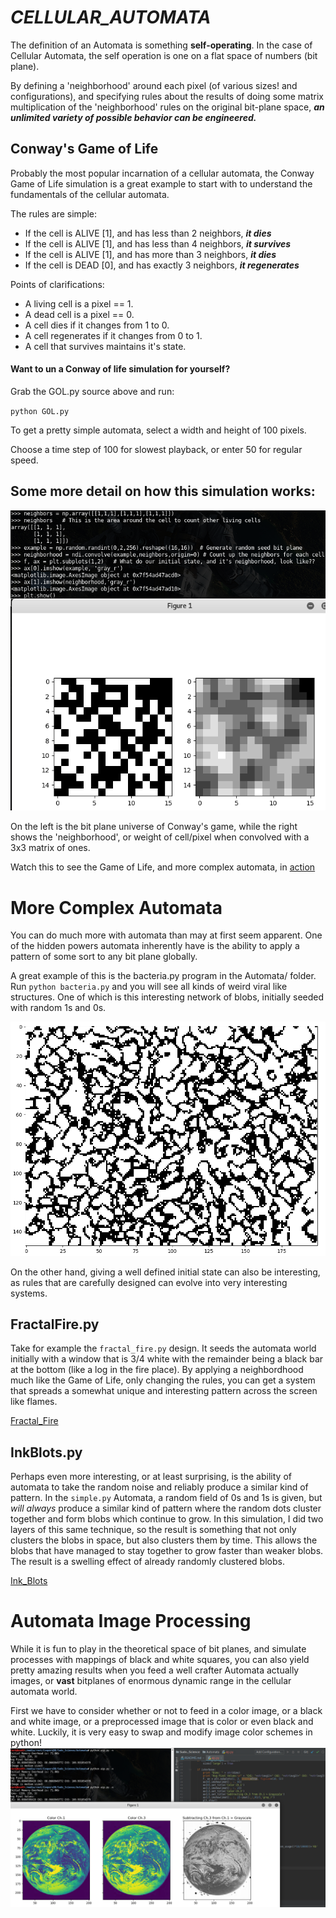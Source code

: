# *CELLULAR_AUTOMATA* 
The definition of an Automata is something **self-operating**. 
In the case of Cellular Automata, the self operation is one on
a flat space of numbers (bit plane). 

By defining a 'neighborhood' around each pixel (of various sizes! 
and configurations), and specifying rules about the results of 
doing some matrix multiplication of the 'neighborhood' rules on 
the original bit-plane space, ***an unlimited variety of possible 
behavior can be engineered.*** 

## Conway's Game of Life 
Probably the most popular incarnation of a cellular automata, the
Conway Game of Life simulation is a great example to start with to
understand the fundamentals of the cellular automata. 

The rules are simple: 

* If the cell is ALIVE [1], and has less than 2 neighbors, ***it dies*** 
* If the cell is ALIVE [1], and has less than 4 neighbors, ***it survives***
* If the cell is ALIVE [1], and has more than 3 neighbors, ***it dies***
* If the cell is DEAD [0], and has exactly 3 neighbors, ***it regenerates***

Points of clarifications: 
* A living cell is a pixel == 1.
* A dead cell is a pixel == 0.
* A cell dies if it changes from 1 to 0. 
* A cell regenerates if it changes from 0 to 1. 
* A cell that survives maintains it's state. 

#### Want to un a Conway of life simulation for yourself?
Grab the GOL.py source above and run:
 
 `python GOL.py`
 
  To get a pretty simple automata, select a 
  width and height of 100 pixels. 
  
  Choose a time step of 100 for slowest playback,
  or enter 50 for regular speed. 
  
## Some more detail on how this simulation works:
![Example](https://raw.githubusercontent.com/TylersDurden/Sudo_Science/master/Images/CellularAutomata.png)

On the left is the bit plane universe of Conway's game, while
the right shows the 'neighborhood', or weight of cell/pixel when
convolved with a 3x3 matrix of ones. 

Watch this to see the Game of Life, and more complex automata, in [action](https://youtu.be/8Bcwa-s-jtM) 

# More Complex Automata
You can do much more with automata than may at first seem apparent. 
One of the hidden powers automata inherently have is the ability to
apply a pattern of some sort to any bit plane globally. 

A great example of this is the bacteria.py program in the Automata/ folder. 
Run `python bacteria.py` and you will see all kinds of weird viral like structures.
One of which is this interesting network of blobs, initially seeded with random 1s and
0s. 

![BLOBBY](https://raw.githubusercontent.com/TylersDurden/Sudo_Science/master/Images/bacterial1.png)

On the other hand, giving a well defined initial state can also be interesting, as rules that 
are carefully designed can evolve into very interesting systems. 

## FractalFire.py
Take for example the `fractal_fire.py` design. It seeds the automata world initially with a window
that is 3/4 white with the remainder being a black bar at the bottom (like a log in the fire place). 
By applying a neighbordhood much like the Game of Life, only changing the rules, you can get a system
that spreads a somewhat unique and interesting pattern across the screen like flames. 

[Fractal_Fire](https://raw.githubusercontent.com/TylersDurden/Sudo_Science/master/Videos/fractalFire.mp4) 

## InkBlots.py
Perhaps even more interesting, or at least surprising, is the ability of automata to take the random noise
and reliably produce a similar kind of pattern. In the `simple.py` Automata, a random field of 0s and 1s is
given, but *will always* produce a similar kind of pattern where the random dots cluster together and form blobs
which continue to grow. In this simulation, I did two layers of this same technique, so the result is something that
not only clusters the blobs in space, but also clusters them by time. This allows the blobs that have managed to stay
together to grow faster than weaker blobs. The result is a swelling effect of already randomly clustered blobs. 
 
[Ink_Blots](https://raw.githubusercontent.com/TylersDurden/Sudo_Science/master/Videos/InkBlots.mp4)

# Automata Image Processing 
While it is fun to play in the theoretical space of bit planes, and simulate processes with mappings of
black and white squares, you can also yield pretty amazing results when you feed a well crafter Automata
actually images, or **vast** bitplanes of enormous dynamic range in the cellular automata world. 

First we have to consider whether or not to feed in a color image, or a black and white image, or a preprocessed image 
that is color or even black and white. Luckily, it is very easy to swap and modify image color schemes in python!
![ImageSubtraction](https://raw.githubusercontent.com/TylersDurden/Sudo_Science/master/Images/ColorSubtract.png)  